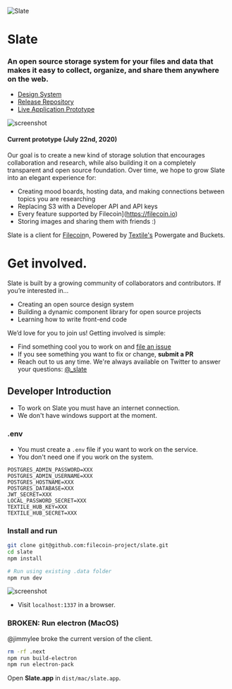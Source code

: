 ![Slate](https://user-images.githubusercontent.com/310223/88096926-48f21880-cb4c-11ea-803f-1984f4515651.png )

# Slate

### An open source storage system for your files and data that makes it easy to collect, organize, and share them anywhere on the web.  

- [Design System](https://slate.host/system)
- [Release Repository](https://github.com/filecoin-project/slate-react-system)
- [Live Application Prototype](https://slate.host/application)

![screenshot](https://user-images.githubusercontent.com/310223/88253285-3a981f80-cc66-11ea-884b-e3b055f6bf46.png)

#### Current prototype (July 22nd, 2020)

Our goal is to create a new kind of storage solution that encourages collaboration and research, while also building it on a completely transparent and open source foundation. Over time, we hope to grow Slate into an elegant experience for:

- Creating mood boards, hosting data, and making connections between topics you are researching
- Replacing S3 with a Developer API and API keys
- Every feature supported by Filecoin](https://filecoin.io)
- Storing images and sharing them with friends :)

Slate is a client for [Filecoin](https://filecoin.io)n, Powered by [Textile's](https://textile.io) Powergate and Buckets.

# Get involved.
Slate is built by a growing community of collaborators and contributors. If you’re interested in…

- Creating an open source design system
- Building a dynamic component library for open source projects
- Learning how to write front-end code

We’d love for you to join us! Getting involved is simple:

- Find something cool you to work on and [file an issue](https://github.com/filecoin-project/slate/issues)
- If you see something you want to fix or change, **submit a PR**
- Reach out to us any time. We're always available on Twitter to answer your questions: [@_slate](https://www.twitter.com/_slate)


## Developer Introduction

* To work on Slate you must have an internet connection.
* We don't have windows support at the moment.

### .env

- You must create a `.env` file if you want to work on the service.
- You don't need one if you work on the system.

```
POSTGRES_ADMIN_PASSWORD=XXX
POSTGRES_ADMIN_USERNAME=XXX
POSTGRES_HOSTNAME=XXX
POSTGRES_DATABASE=XXX
JWT_SECRET=XXX
LOCAL_PASSWORD_SECRET=XXX
TEXTILE_HUB_KEY=XXX
TEXTILE_HUB_SECRET=XXX
```

### Install and run

```sh
git clone git@github.com:filecoin-project/slate.git
cd slate
npm install

# Run using existing .data folder
npm run dev
```

![screenshot](https://user-images.githubusercontent.com/310223/84878302-7d028700-b03e-11ea-82c4-c53dca9d7e65.png)

- Visit `localhost:1337` in a browser.

### BROKEN: Run electron (MacOS)

@jimmylee broke the current version of the client.

```sh
rm -rf .next
npm run build-electron
npm run electron-pack
```

Open **Slate.app** in `dist/mac/slate.app`.
